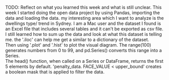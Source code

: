 TODO: Reflect on what you learned this week and what is still unclear.
This week I started doing the open data project by using Pandas, importing the data and loading the data.
my interesting area which I want to analyze is the dwellings type/ trend in Sydney.
I am a Mac user and the dataset I found is an Excel file that includes several tables and it can't be exported as csv file.
I still learned how to sum up the data and look at what this dataset is telling me. the '.iloc' can help me get a similar to a dictionary of the dataset.  
Then using '.plot' and '.hist' to plot the visual diagram.
The range(100) generates numbers from 0 to 99, and pd.Series() converts this range into a Series.  
The head() function, when called on a Series or DataFrame, returns the first 5 elements by default.
'penalty_data. FACE_VALUE < upper_bound' creates a boolean mask that is applied to filter the data.
